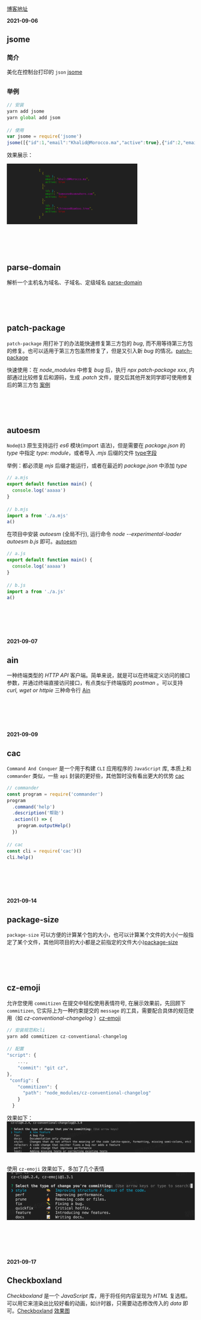 [博客地址](https://myblog-janehuhuhu.vercel.app/)

**2021-09-06**
## jsome
### 简介
美化在控制台打印的 `json` [jsome](https://github.com/Javascipt/Jsome)
<div style='margin-top: 30px'></div>

### 举例
```js
// 安装
yarn add jsome
yarn global add jsom

// 使用
var jsome = require('jsome')
jsome([{"id":1,"email":"Khalid@Morocco.ma","active":true},{"id":2,"email":"Someone@somewhere.com","active":false},{"id":3,"email":"chinese@bamboo.tree","active":true}])
```
效果展示：

<img src='./imgs/jsome.png' width='350px'>

<div style='margin-top: 100px'></div>








## parse-domain
解析一个主机名为域名、子域名、定级域名 [parse-domain](https://github.com/peerigon/parse-domain)

<div style='margin-top: 100px'></div>







## patch-package
`patch-package` 用打补丁的办法能快速修复第三方包的 *bug*, 而不用等待第三方包的修复。也可以适用于第三方包虽然修复了，但是又引入新 *bug* 的情况。[patch-package](https://www.npmjs.com/package/patch-package)

快速使用：在 *node_modules* 中修复 *bug* 后，执行 *npx patch-package xxx*, 内部通过比较修复后和源码，生成 *.patch* 文件，提交后其他开发同学即可使用修复后的第三方包 [案例](https://juejin.cn/post/6962554654643191815)

<div style='margin-top: 100px'></div>







## autoesm
`Node@13` 原生支持运行 *es6* 模块(import 语法)，但是需要在 *package.json* 的 *type* 中指定 *type: module*，或者导入 *.mjs* 后缀的文件 [type字段](https://blog.csdn.net/huzhenv5/article/details/105232187)

举例：都必须是 *mjs* 后缀才能运行，或者在最近的 *package.json* 中添加 *type*
```js
// a.mjs
export default function main() {
  console.log('aaaaa')
}

// b.mjs
import a from './a.mjs'
a()
```

在项目中安装 *autoesm* (全局不行), 运行命令 *node --experimental-loader autoesm b.js* 即可。[autoesm](https://github.com/dy/autoesm)

```js 
// a.js
export default function main() {
  console.log('aaaaa')
}

// b.js
import a from './a.js'
a()
```
<div style='margin-top: 100px'></div>







**2021-09-07**
## ain

一种终端类型的 *HTTP API* 客户端。简单来说，就是可以在终端定义访问的接口参数，并通过终端直接访问接口，有点类似于终端版的 *postman* 。可以支持 *curl, wget or httpie* 三种命令行 [Ain](https://github.com/jonaslu/ain)
<div style='margin-top: 100px'></div>







**2021-09-09**
## cac

`Command And Conquer` 是一个用于构建 `CLI` 应用程序的 `JavaScript` 库, 本质上和 `commander` 类似，一些 `api` 封装的更好些，其他暂时没有看出更大的优势 [cac](https://github.com/cacjs/cac)

```js
// commander
const program = require('commander')
program
  .command('help')
  .description('帮助')
  .action(() => {
    program.outputHelp()
  })

// cac
const cli = require('cac')()
cli.help()
```
<div style='margin-top: 100px'></div>










**2021-09-14**
## package-size

`package-size` 可以方便的计算某个包的大小，也可以计算某个文件的大小(一般指定了某个文件，其他同项目的大小都是之前指定的文件大小)[package-size](https://github.com/egoist/package-size)
<div style='margin-top: 100px'></div>






## cz-emoji
允许您使用 `commitizen` 在提交中轻松使用表情符号, 在展示效果前，先回顾下 `commitizen`, 它实际上为一种约束提交的 `message` 的工具，需要配合具体的规范使用（如 *cz-conventional-changelog* ）[cz-emoji](https://github.com/ngryman/cz-emoji)
```js
// 安装规范和cli
yarn add commitizen cz-conventional-changelog

// 配置
"script": {
    ...,
    "commit": "git cz",
},
 "config": {
    "commitizen": {
      "path": "node_modules/cz-conventional-changelog"
    }
  }
```

效果如下：
<img src="./imgs/commitizen.png">
<div style='margin-top: 30px'></div>

使用 `cz-emoji` 效果如下，多加了几个表情
<img src="./imgs/cz-emoji.png">
<div style='margin-top: 100px'></div>










**2021-09-17**
## Checkboxland
*Checkboxland* 是一个 *JavaScript* 库，用于将任何内容呈现为 *HTML* 复选框。可以用它来渲染出比较好看的动画，如计时器，只需要动态修改传入的 *data* 即可。[Checkboxland](https://github.com/bryanbraun/checkboxland) [效果图](https://www.bryanbraun.com/checkboxland/)
<div style='margin-top: 100px'></div>


